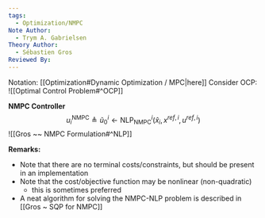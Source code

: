 ```yaml
---
tags:
  - Optimization/NMPC
Note Author:
  - Trym A. Gabrielsen
Theory Author:
  - Sébastien Gros
Reviewed By:
---
```

Notation: [[Optimization#Dynamic Optimization / MPC|here]]
Consider OCP: ![[Optimal Control Problem#^OCP]]

**NMPC Controller**
$$u^{\text{NMPC}}_{i} \triangleq \tilde{u}^{i}_{0} \leftarrow \text{NLP}_{\text{NMPC}}^{i}(\hat{x}_{i},x^{ref,i},u^{ref,i})$$![[Gros ~~ NMPC Formulation#^NLP]]


**Remarks:**
- Note that there are no terminal costs/constraints, but should be present in an implementation
- Note that the cost/objective function may be nonlinear (non-quadratic)
	- this is sometimes preferred
- A neat algorithm for solving the NMPC-NLP problem is described in [[Gros ~ SQP for NMPC]]



